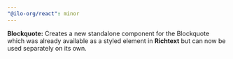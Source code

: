 ```yaml
---
"@ilo-org/react": minor
---
```


**Blockquote:** Creates a new standalone component for the Blockquote which was already available as a styled element in **Richtext** but can now be used separately on its own.
